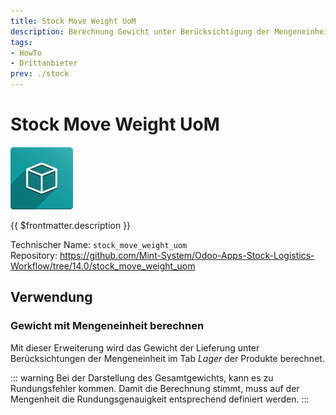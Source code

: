```yaml
---
title: Stock Move Weight UoM
description: Berechnung Gewicht unter Berücksichtigung der Mengeneinheit.
tags:
- HowTo
- Drittanbieter
prev: ./stock
---
```

# Stock Move Weight UoM
![icon_oms_box](attachments/icon_oms_box.png)

{{ $frontmatter.description }}

Technischer Name: `stock_move_weight_uom`\
Repository: <https://github.com/Mint-System/Odoo-Apps-Stock-Logistics-Workflow/tree/14.0/stock_move_weight_uom>

## Verwendung

### Gewicht mit Mengeneinheit berechnen

Mit dieser Erweiterung wird das Gewicht der Lieferung unter Berücksichtungen der Mengeneinheit im Tab *Lager* der Produkte berechnet.

::: warning
Bei der Darstellung des Gesamtgewichts, kann es zu Rundungsfehler kommen. Damit die Berechnung stimmt, muss auf der Mengenheit die Rundungsgenauigkeit entsprechend definiert werden.
:::